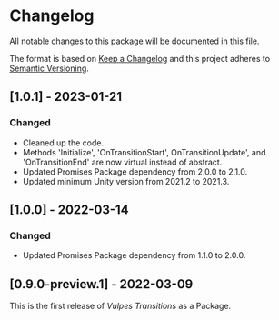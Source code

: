 # Changelog
All notable changes to this package will be documented in this file.

The format is based on [Keep a Changelog](http://keepachangelog.com/en/1.0.0/)
and this project adheres to [Semantic Versioning](http://semver.org/spec/v2.0.0.html).

## [1.0.1] - 2023-01-21
### Changed
- Cleaned up the code.
- Methods 'Initialize', 'OnTransitionStart', OnTransitionUpdate', and 'OnTransitionEnd' are now virtual instead of abstract.
- Updated Promises Package dependency from 2.0.0 to 2.1.0.
- Updated minimum Unity version from 2021.2 to 2021.3.

## [1.0.0] - 2022-03-14
### Changed
- Updated Promises Package dependency from 1.1.0 to 2.0.0.

## [0.9.0-preview.1] - 2022-03-09
This is the first release of *Vulpes Transitions* as a Package.